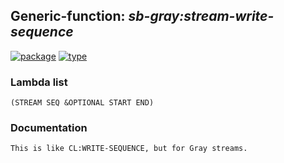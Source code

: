 ## Generic-function: ***sb-gray:stream-write-sequence***
[![package](https://img.shields.io/badge/Package-SB--GRAY-5f9ea0.svg?style=social&colorA=999999)](../) [![type](https://img.shields.io/badge/Type-Generic--Function-5f9ea0.svg?style=social&colorA=999999)](../#generic-function) 
### Lambda list
```
(STREAM SEQ &OPTIONAL START END)
```
### Documentation
```
This is like CL:WRITE-SEQUENCE, but for Gray streams.
```
